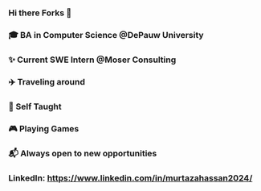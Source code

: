 ### Hi there Forks 👋
                
###      🎓 BA in Computer Science @DePauw University
###      ✨ Current SWE Intern @Moser Consulting
###      ✈️ Traveling around 
###      🥐 Self Taught
###      🎮 Playing Games
###      📬 Always open to new opportunities
     
### LinkedIn: https://www.linkedin.com/in/murtazahassan2024/


    
